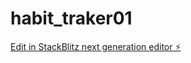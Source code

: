 # habit_traker01

[Edit in StackBlitz next generation editor ⚡️](https://stackblitz.com/~/github.com/webbbico/habit_traker01)